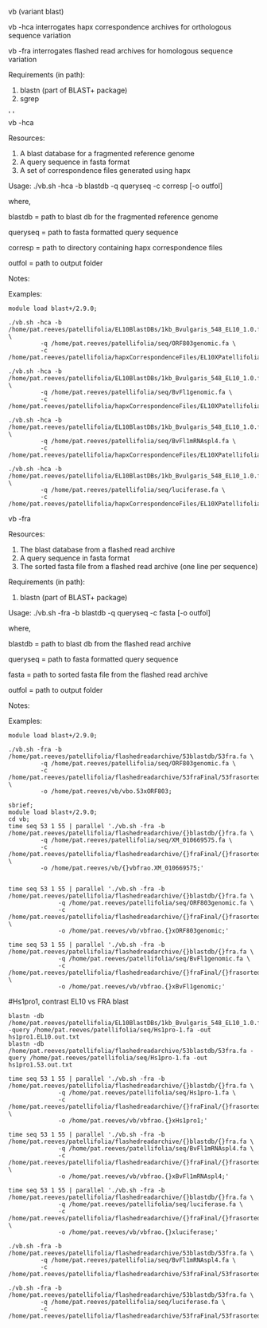 vb (variant blast)

vb -hca interrogates hapx correspondence archives for orthologous sequence variation

vb -fra interrogates flashed read archives for homologous sequence variation

Requirements (in path):
1) blastn (part of BLAST+ package)
2) sgrep

' '  
vb -hca

Resources:
1) A blast database for a fragmented reference genome
2) A query sequence in fasta format
3) A set of correspondence files generated using hapx

Usage: ./vb.sh -hca -b blastdb -q queryseq -c corresp [-o outfol]

where,

blastdb = path to blast db for the fragmented reference genome

queryseq = path to fasta formatted query sequence

corresp = path to directory containing hapx correspondence files

outfol = path to output folder

Notes:

Examples: 

    module load blast+/2.9.0;

    ./vb.sh -hca -b /home/pat.reeves/patellifolia/EL10BlastDBs/1kb_Bvulgaris_548_EL10_1.0.fa \
             -q /home/pat.reeves/patellifolia/seq/ORF803genomic.fa \
             -c /home/pat.reeves/patellifolia/hapxCorrespondenceFiles/EL10XPatellifolia535455scos;

    ./vb.sh -hca -b /home/pat.reeves/patellifolia/EL10BlastDBs/1kb_Bvulgaris_548_EL10_1.0.fa \
             -q /home/pat.reeves/patellifolia/seq/BvFl1genomic.fa \
             -c /home/pat.reeves/patellifolia/hapxCorrespondenceFiles/EL10XPatellifolia535455scos;

    ./vb.sh -hca -b /home/pat.reeves/patellifolia/EL10BlastDBs/1kb_Bvulgaris_548_EL10_1.0.fa \
             -q /home/pat.reeves/patellifolia/seq/BvFl1mRNAspl4.fa \
             -c /home/pat.reeves/patellifolia/hapxCorrespondenceFiles/EL10XPatellifolia535455scos;

    ./vb.sh -hca -b /home/pat.reeves/patellifolia/EL10BlastDBs/1kb_Bvulgaris_548_EL10_1.0.fa \
             -q /home/pat.reeves/patellifolia/seq/luciferase.fa \
             -c /home/pat.reeves/patellifolia/hapxCorrespondenceFiles/EL10XPatellifolia535455scos;


vb -fra

Resources:
1) The blast database from a flashed read archive
2) A query sequence in fasta format
3) The sorted fasta file from a flashed read archive (one line per sequence)

Requirements (in path):
1) blastn (part of BLAST+ package)

Usage: ./vb.sh -fra -b blastdb -q queryseq -c fasta [-o outfol]

where,

blastdb = path to blast db from the flashed read archive

queryseq = path to fasta formatted query sequence

fasta = path to sorted fasta file from the flashed read archive

outfol = path to output folder

Notes:

Examples: 

    module load blast+/2.9.0;

    ./vb.sh -fra -b /home/pat.reeves/patellifolia/flashedreadarchive/53blastdb/53fra.fa \
             -q /home/pat.reeves/patellifolia/seq/ORF803genomic.fa \
             -c /home/pat.reeves/patellifolia/flashedreadarchive/53fraFinal/53frasorted.fa \
             -o /home/pat.reeves/vb/vbo.53xORF803;

    sbrief;
    module load blast+/2.9.0;
    cd vb;
    time seq 53 1 55 | parallel './vb.sh -fra -b /home/pat.reeves/patellifolia/flashedreadarchive/{}blastdb/{}fra.fa \
             -q /home/pat.reeves/patellifolia/seq/XM_010669575.fa \
             -c /home/pat.reeves/patellifolia/flashedreadarchive/{}fraFinal/{}frasorted.fa \
             -o /home/pat.reeves/vb/{}vbfrao.XM_010669575;'


    time seq 53 1 55 | parallel './vb.sh -fra -b /home/pat.reeves/patellifolia/flashedreadarchive/{}blastdb/{}fra.fa \
                  -q /home/pat.reeves/patellifolia/seq/ORF803genomic.fa \
                  -c /home/pat.reeves/patellifolia/flashedreadarchive/{}fraFinal/{}frasorted.fa \
                  -o /home/pat.reeves/vb/vbfrao.{}xORF803genomic;'

    time seq 53 1 55 | parallel './vb.sh -fra -b /home/pat.reeves/patellifolia/flashedreadarchive/{}blastdb/{}fra.fa \
                  -q /home/pat.reeves/patellifolia/seq/BvFl1genomic.fa \
                  -c /home/pat.reeves/patellifolia/flashedreadarchive/{}fraFinal/{}frasorted.fa \
                  -o /home/pat.reeves/vb/vbfrao.{}xBvFl1genomic;'
                  

#Hs1pro1, contrast EL10 vs FRA blast

    blastn -db /home/pat.reeves/patellifolia/EL10BlastDBs/1kb_Bvulgaris_548_EL10_1.0.fa -query /home/pat.reeves/patellifolia/seq/Hs1pro-1.fa -out hs1pro1.EL10.out.txt
    blastn -db /home/pat.reeves/patellifolia/flashedreadarchive/53blastdb/53fra.fa -query /home/pat.reeves/patellifolia/seq/Hs1pro-1.fa -out hs1pro1.53.out.txt

    time seq 53 1 55 | parallel './vb.sh -fra -b /home/pat.reeves/patellifolia/flashedreadarchive/{}blastdb/{}fra.fa \
                  -q /home/pat.reeves/patellifolia/seq/Hs1pro-1.fa \
                  -c /home/pat.reeves/patellifolia/flashedreadarchive/{}fraFinal/{}frasorted.fa \
                  -o /home/pat.reeves/vb/vbfrao.{}xHs1pro1;'
                 
    time seq 53 1 55 | parallel './vb.sh -fra -b /home/pat.reeves/patellifolia/flashedreadarchive/{}blastdb/{}fra.fa \
                  -q /home/pat.reeves/patellifolia/seq/BvFl1mRNAspl4.fa \
                  -c /home/pat.reeves/patellifolia/flashedreadarchive/{}fraFinal/{}frasorted.fa \
                  -o /home/pat.reeves/vb/vbfrao.{}xBvFl1mRNAspl4;'
 
    time seq 53 1 55 | parallel './vb.sh -fra -b /home/pat.reeves/patellifolia/flashedreadarchive/{}blastdb/{}fra.fa \
                  -q /home/pat.reeves/patellifolia/seq/luciferase.fa \
                  -c /home/pat.reeves/patellifolia/flashedreadarchive/{}fraFinal/{}frasorted.fa \
                  -o /home/pat.reeves/vb/vbfrao.{}xluciferase;'

    ./vb.sh -fra -b /home/pat.reeves/patellifolia/flashedreadarchive/53blastdb/53fra.fa \
             -q /home/pat.reeves/patellifolia/seq/BvFl1mRNAspl4.fa \
             -c /home/pat.reeves/patellifolia/flashedreadarchive/53fraFinal/53frasorted.fa;
                 
    ./vb.sh -fra -b /home/pat.reeves/patellifolia/flashedreadarchive/53blastdb/53fra.fa \
             -q /home/pat.reeves/patellifolia/seq/luciferase.fa \
             -c /home/pat.reeves/patellifolia/flashedreadarchive/53fraFinal/53frasorted.fa;


